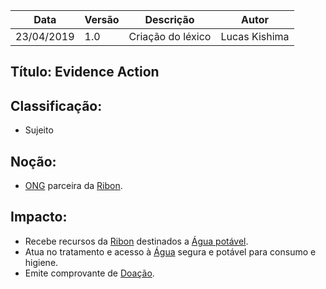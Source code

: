 | Data | Versão | Descrição | Autor |
|---|---|---|---|
| 23/04/2019 | 1.0 | Criação do léxico  | Lucas Kishima |

## Título: Evidence Action

## Classificação:

- Sujeito

## Noção:

- [ONG](https://github.com/requisitos-2019-1/Ribon/blob/master/Modelagem%20de%20Requisitos/Lexicos/Ong.md) parceira da [Ribon](https://github.com/requisitos-2019-1/Ribon/blob/master/Modelagem%20de%20Requisitos/Lexicos/Ribon.md).

## Impacto:

- Recebe recursos da [Ribon](https://github.com/requisitos-2019-1/Ribon/blob/master/Modelagem%20de%20Requisitos/Lexicos/Ribon.md) destinados a [Água potável](https://github.com/requisitos-2019-1/Ribon/blob/master/Modelagem%20de%20Requisitos/Lexicos/Agua_potavel.md).
- Atua no tratamento e acesso à [Água](https://github.com/requisitos-2019-1/Ribon/blob/master/Modelagem%20de%20Requisitos/Lexicos/Agua_potavel.md) segura e potável para consumo e higiene.
- Emite comprovante de [Doação](https://github.com/requisitos-2019-1/Ribon/blob/master/Modelagem%20de%20Requisitos/Lexicos/Doação.md).
